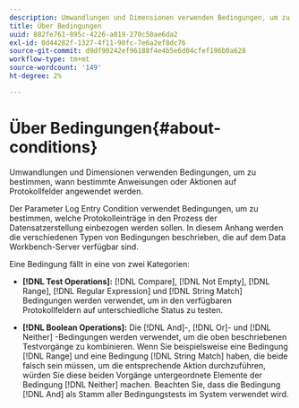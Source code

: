```yaml
---
description: Umwandlungen und Dimensionen verwenden Bedingungen, um zu bestimmen, wann bestimmte Anweisungen oder Aktionen auf Protokollfelder angewendet werden.
title: Über Bedingungen
uuid: 882fe761-895c-4226-a019-270c50ae6da2
exl-id: 0d44282f-1327-4f11-90fc-7e6a2ef8dc76
source-git-commit: d9df90242ef96188f4e4b5e6d04cfef196b0a628
workflow-type: tm+mt
source-wordcount: '149'
ht-degree: 2%

---
```


# Über Bedingungen{#about-conditions}

Umwandlungen und Dimensionen verwenden Bedingungen, um zu bestimmen, wann bestimmte Anweisungen oder Aktionen auf Protokollfelder angewendet werden.

Der Parameter Log Entry Condition verwendet Bedingungen, um zu bestimmen, welche Protokolleinträge in den Prozess der Datensatzerstellung einbezogen werden sollen. In diesem Anhang werden die verschiedenen Typen von Bedingungen beschrieben, die auf dem Data Workbench-Server verfügbar sind.

Eine Bedingung fällt in eine von zwei Kategorien:

* **[!DNL Test Operations]:** [!DNL Compare],  [!DNL Not Empty],  [!DNL Range],  [!DNL Regular Expression] und  [!DNL String Match] Bedingungen werden verwendet, um in den verfügbaren Protokollfeldern auf unterschiedliche Status zu testen.

* **[!DNL Boolean Operations]:** Die  [!DNL And]-,  [!DNL Or]- und  [!DNL Neither] -Bedingungen werden verwendet, um die oben beschriebenen Testvorgänge zu kombinieren. Wenn Sie beispielsweise eine Bedingung [!DNL Range] und eine Bedingung [!DNL String Match] haben, die beide falsch sein müssen, um die entsprechende Aktion durchzuführen, würden Sie diese beiden Vorgänge untergeordnete Elemente der Bedingung [!DNL Neither] machen. Beachten Sie, dass die Bedingung [!DNL And] als Stamm aller Bedingungstests im System verwendet wird.
